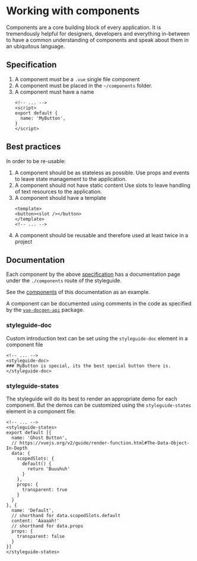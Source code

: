 # Working with components

Components are a core building block of every application.
It is tremendously helpful for designers, developers and everything in-between
to have a common understanding of components and speak about them
in an ubiquitous language.

## Specification

1.  A component must be a `.vue` single file component
2.  A component must be placed in the `~/components` folder.
3.  A component must have a name
    ```vue
    <!-- ... -->
    <script>
    export default {
      name: 'MyButton',
    }
    </script>
    ```

## Best practices

In order to be re-usable:

1.  A component should be as stateless as possible.
    Use props and events to leave state management to the application.
2.  A component should not have static content
    Use slots to leave handling of text resources to the application.
3.  A component should have a template
    ```vue
    <template>
    <button><slot /></button>
    </template>
    <!-- ... -->
    ```
4.  A component should be reusable and therefore used at least twice in a project

## Documentation

Each component by the above [specification](#Specification) has a documentation
page under the `./components` route of the styleguide.

See the [components](~/components) of this documentation as an example.

A component can be documented using comments in the code as specified
by the [`vue-docgen-api`](https://github.com/vue-styleguidist/vue-docgen-api)
package.

### styleguide-doc

Custom introduction text can be set using the `styleguide-doc` element
in a component file

```vue
<!-- ... -->
<styleguide-doc>
### MyButton is special, its the best special button there is.
</styleguide-doc>
```

### styleguide-states

The styleguide will do its best to render an appropriate demo
for each component. But the demos can be customized using the
`styleguide-states` element in a component file.

```vue
<!-- ... -->
<styleguide-states>
export default [{
  name: 'Ghost Button',
  // https://vuejs.org/v2/guide/render-function.html#The-Data-Object-In-Depth
  data: {
    scopedSlots: {
      default() {
        return 'Buuuhuh'
      }
    },
    props: {
      transparent: true
    }
  }
}, {
  name: 'Default',
  // shorthand for data.scopedSlots.default
  content: 'Aaaaah!'
  // shorthand for data.props
  props: {
    transparent: false
  }
}]
</styleguide-states>
```
